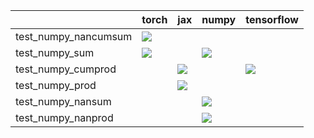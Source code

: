 |                      | torch                                                                                                                                                                  | jax                                                                                                                                                                    | numpy                                                                                                                                                              | tensorflow                                                                                                                                                             |
|:---------------------|:-----------------------------------------------------------------------------------------------------------------------------------------------------------------------|:-----------------------------------------------------------------------------------------------------------------------------------------------------------------------|:-------------------------------------------------------------------------------------------------------------------------------------------------------------------|:-----------------------------------------------------------------------------------------------------------------------------------------------------------------------|
| test_numpy_nancumsum | <a href="https://github.com/unifyai/ivy/actions/runs/3584793700" rel="noopener noreferrer" target="_blank"><img src=https://img.shields.io/badge/-success-success></a> |                                                                                                                                                                        |                                                                                                                                                                    |                                                                                                                                                                        |
| test_numpy_sum       | <a href="https://github.com/unifyai/ivy/actions/runs/3602947825" rel="noopener noreferrer" target="_blank"><img src=https://img.shields.io/badge/-failure-red></a>     |                                                                                                                                                                        | <a href="https://github.com/unifyai/ivy/actions/runs/3602978354" rel="noopener noreferrer" target="_blank"><img src=https://img.shields.io/badge/-failure-red></a> |                                                                                                                                                                        |
| test_numpy_cumprod   |                                                                                                                                                                        | <a href="https://github.com/unifyai/ivy/actions/runs/3584793700" rel="noopener noreferrer" target="_blank"><img src=https://img.shields.io/badge/-success-success></a> |                                                                                                                                                                    | <a href="https://github.com/unifyai/ivy/actions/runs/3584793700" rel="noopener noreferrer" target="_blank"><img src=https://img.shields.io/badge/-success-success></a> |
| test_numpy_prod      |                                                                                                                                                                        | <a href="https://github.com/unifyai/ivy/actions/runs/3603009043" rel="noopener noreferrer" target="_blank"><img src=https://img.shields.io/badge/-failure-red></a>     |                                                                                                                                                                    |                                                                                                                                                                        |
| test_numpy_nansum    |                                                                                                                                                                        |                                                                                                                                                                        | <a href="https://github.com/unifyai/ivy/actions/runs/3594695463" rel="noopener noreferrer" target="_blank"><img src=https://img.shields.io/badge/-failure-red></a> |                                                                                                                                                                        |
| test_numpy_nanprod   |                                                                                                                                                                        |                                                                                                                                                                        | <a href="https://github.com/unifyai/ivy/actions/runs/3584793700" rel="noopener noreferrer" target="_blank"><img src=https://img.shields.io/badge/-failure-red></a> |                                                                                                                                                                        |